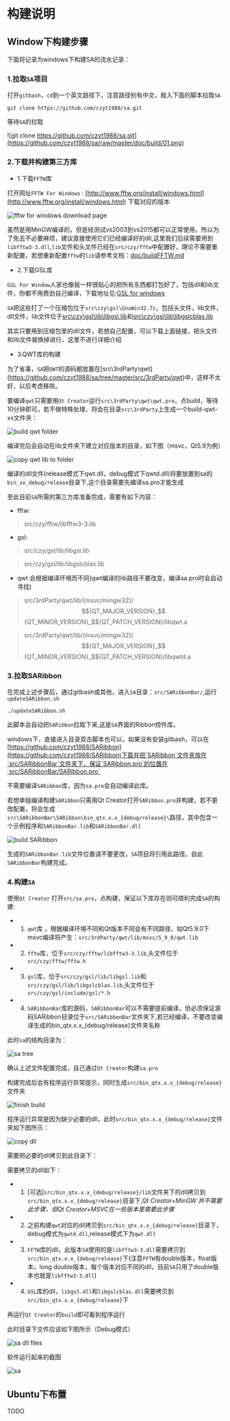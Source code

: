# 构建说明 

## Window下构建步骤

下面将记录为windows下构建SA的流水记录：

### 1.拉取`SA`项目

打开`gitbash`，`cd`到一个英文路径下，注意路径别有中文，敲入下面的脚本拉取`SA`

```shell
git clone https://github.com/czyt1988/sa.git
```
等待`SA`的拉取

![git clone https://github.com/czyt1988/sa.git](https://github.com/czyt1988/sa/raw/master/doc/build/01.png)

### 2.下载并构建第三方库

- 1.下载`FFTW`库

打开网址`FFTW For Windows` : [http://www.fftw.org/install/windows.html](http://www.fftw.org/install/windows.html)
下载对应的版本

![fftw for windows download page](https://github.com/czyt1988/sa/raw/master/doc/build/02.png)

虽然是用MinGW编译的，但是经测试vs2003到vs2015都可以正常使用，所以为了免去不必要麻烦，建议直接使用它们已经编译好的dll,这里我们后续需要用到`libfftw3-3.dll`,`lib`文件和头文件已经在`src/czy/fftw`中配置好，理论不需要重新配置，若想重新配置`fftw`的`lib`请参考文档：[doc/buildFFTW.md](https://github.com/czyt1988/sa/tree/master/doc/buildFFTW.md)

- 2.下载GSL库

`GSL For Window`人家也像我一样很贴心的把所有东西都打包好了，包括dll和lib文件，你都不用费劲自己编译，下载地址见:[GSL for windows](http://gnuwin32.sourceforge.net/packages/gsl.htm)

`SA`把这些打了一个压缩包位于`src\czy\gsl\GnuWin32.7z`，包括头文件，lib文件，dll文件，lib文件位于[src\czy\gsl\lib\libgsl.lib](https://github.com/czyt1988/sa/tree/master/src/czy/gsl/lib)和[src\czy\gsl\lib\libgslcblas.lib](https://github.com/czyt1988/sa/tree/master/src/czy/gsl/lib)

其实只要用到压缩包里的dll文件，若想自己配置，可以下载上面链接，把头文件和lib文件替换掉进行，这里不进行详细介绍

- 3.QWT库的构建

为了省事，`SA`把`QWT`的源码都放置在[src\3rdParty\qwt\](https://github.com/czyt1988/sa/tree/master/src/3rdParty/qwt)中，这样不太好，以后考虑移除。

要编译`qwt`只需要用`Qt Creator`运行`src\3rdParty\qwt\qwt.pro`，点build，等待10分钟即可，若不做特殊处理，将会在目录`src\3rdParty`上生成一个build-qwt-xx文件夹：

![build qwt folder](https://github.com/czyt1988/sa/raw/master/doc/build/03.png)

编译完后会自动在lib文件夹下建立对应版本的目录，如下图（msvc，Qt5.9为例）

![copy qwt lib to folder](https://github.com/czyt1988/sa/raw/master/doc/build/04.png)

编译的dll文件(release模式下qwt.dll，debug模式下qwtd.dll)将要放置到sa的`bin_xx_debug/release`目录下,这个目录需要先编译sa.pro才能生成

至此目前`SA`所需的第三方库准备完成，需要有如下内容：

- fftw:

> src/czy/fftw/libfftw3-3.lib

- gsl:

> src/czy/gsl/lib/libgsl.lib

> src/czy/gsl/lib/libgslcblas.lib

- qwt 会根据编译环境而不同(qwt编译的lib路径不要改变，编译sa.pro时会自动寻找)

> src/3rdParty/qwt/lib/{msvc/mingw32}/$${QT_MAJOR_VERSION}_$${QT_MINOR_VERSION}_$${QT_PATCH_VERSION}/libqwt.a 

> src/3rdParty/qwt/lib/{msvc/mingw32}/$${QT_MAJOR_VERSION}_$${QT_MINOR_VERSION}_$${QT_PATCH_VERSION}/libqwtd.a

### 3.拉取SARibbon

在完成上述步骤后，通过gitbash或其他，进入`SA`目录：`src/SARibbonBar/`,运行`updateSARibbon.sh`

```shell
./updateSARibbon.sh
```

此脚本会自动把`SARibbon`拉取下来,这是`SA`界面的Ribbon控件库。

windows下，直接进入目录双击脚本也可以，如果没有安装gitbash，可以在[https://github.com/czyt1988/SARibbon](https://github.com/czyt1988/SARibbon)下载并把`SARibbon`文件夹放在`src/SARibbonBar`文件夹下，保证`SARibbon.pro`的位置在`src/SARibbonBar/SARibbon.pro`

不需要编译`SARibbon`库，因为`sa.pro`会自动编译此库。

若想单独编译构建`SARibbon`只需用Qt Creator打开`SARibbon.pro`并构建，若不更改配置，将会生成`src\SARibbonBar\SARibbon\bin_qtx.x.x_{debug/release}\`路径，其中包含一个示例程序和`SARibbonBar.lib`和`SARibbonBar.dll`

![build SARibbon](https://github.com/czyt1988/sa/raw/master/doc/build/05.png)

生成的`SARibbonBar.lib`文件位置请不要更改，`SA`项目将引用此路径。自此`SARibbonBar`构建完成。

### 4.构建`SA`

使用`Qt Creator` 打开`src/sa.pro`，点构建，保证以下库存在则可顺利完成`SA`的构建:

- 1. `qwt`库 ，根据编译环境不同和Qt版本不同会有不同路径，如Qt5.9.0下msvc编译将产生：`src/3rdParty/qwt/lib/msvc/5_9_0/qwt.lib`

- 2. `fftw`库，位于`src/czy/fftw/libfftw3-3.lib`,头文件位于`src/czy/fftw/fftw.h`

- 3. `gsl`库，位于`src/czy/gsl/lib/libgsl.lib`和`src/czy/gsl/lib/libgslcblas.lib`,头文件位于`src/czy/gsl/include/gsl/*.h`

- 4. `SARibbonBar`库的源码，`SARibbonBar`可以不需要提前编译，但必须保证源码SARibbon目录位于`src/SARibbonBar`文件夹下,若已经编译，不要改变编译生成的bin_qtx.x.x_{debug/release}文件夹名称

此时`sa`的结构目录为：

![sa tree](https://github.com/czyt1988/sa/raw/master/doc/build/06.png)

确认上述文件配置完成，自己通过`Qt Creator`构建`sa.pro`

构建完成后会有程序运行异常提示，同时生成`src/bin_qtx.x.x_{debug/release}`文件夹


![finish build](https://github.com/czyt1988/sa/raw/master/doc/build/07.png)

程序运行异常是因为缺少必要的dll，此时`src/bin_qtx.x.x_{debug/release}`文件夹如下图所示：

![copy dll](https://github.com/czyt1988/sa/raw/master/doc/build/08.png)

需要把必要的dll拷贝到此目录下：

需要拷贝的dll如下：

- 1. [可选]`src/bin_qtx.x.x_{debug/release}/lib`文件夹下的dll拷贝到`src/bin_qtx.x.x_{debug/release}`目录下,*Qt Creator+MinGW 并不需要此步骤，但Qt Creator+MSVC在一些版本里需要此步骤*

- 2. 之前构建`qwt`对应的dll拷贝到`src/bin_qtx.x.x_{debug/release}`目录下，debug模式为`qwtd.dll`,release模式下为`qwt.dll`

- 3. `FFTW`库的dll，此版本`SA`使用的是`libfftw3-3.dll`需要拷贝到`src/bin_qtx.x.x_{debug/release}`下(注意`FFTW`有double版本，float版本，long double版本，每个版本对应不同的dll，目前`SA`只用了double版本也就是`libfftw3-3.dll`)

- 4. `GSL`库的dll，`libgsl.dll`和`libgslcblas.dll`需要拷贝到`src/bin_qtx.x.x_{debug/release}`下

再运行`Qt Creator`的`build`即可看到程序运行

此时目录下文件应该如下图所示（Debug模式）

![sa dll files](https://github.com/czyt1988/sa/raw/master/doc/build/09.png)

软件运行起来的截图

![sa ](https://github.com/czyt1988/sa/raw/master/doc/build/ui.png)


## Ubuntu下布置

TODO
